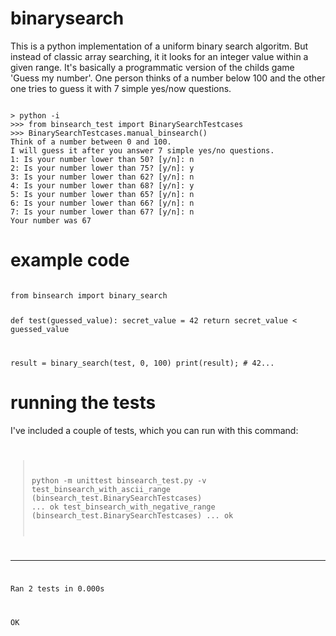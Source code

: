 # binarysearch
This is a python implementation of a uniform binary search algoritm. But instead of classic array searching, it it looks for an integer value within a given range. It's basically a programmatic version of the childs game 'Guess my number'. One person thinks of a number below 100 and the other one tries to guess it with 7 simple yes/now questions.

<code>
> python -i
>>> from binsearch_test import BinarySearchTestcases
>>> BinarySearchTestcases.manual_binsearch()
Think of a number between 0 and 100.
I will guess it after you answer 7 simple yes/no questions.
1: Is your number lower than 50? [y/n]: n
2: Is your number lower than 75? [y/n]: y
3: Is your number lower than 62? [y/n]: n
4: Is your number lower than 68? [y/n]: y
5: Is your number lower than 65? [y/n]: n
6: Is your number lower than 66? [y/n]: n
7: Is your number lower than 67? [y/n]: n
Your number was 67
</code>

# example code
<code>
from binsearch import binary_search
  
def test(guessed_value):
    secret_value = 42
    return secret_value < guessed_value  
    
result = binary_search(test, 0, 100)
print(result); # 42...
</code>

# running the tests
I've included a couple of tests, which you can run with this command:
<code>
> python -m unittest binsearch_test.py -v
test_binsearch_with_ascii_range (binsearch_test.BinarySearchTestcases) ... ok
test_binsearch_with_negative_range (binsearch_test.BinarySearchTestcases) ... ok

----------------------------------------------------------------------
Ran 2 tests in 0.000s

OK
</code>
